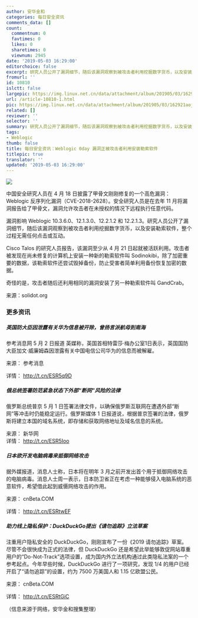 ```yaml
---
author: 安华金和
categories: 每日安全资讯
comments_data: []
count:
  commentnum: 0
  favtimes: 0
  likes: 0
  sharetimes: 0
  viewnum: 2945
date: '2019-05-03 16:29:00'
editorchoice: false
excerpt: 研究人员公开了漏洞细节，随后该漏洞观察到被攻击者利用挖掘数字货币，以及安装勒索软件，整个过程无需任何点击或互动。
fromurl: ''
id: 10810
islctt: false
largepic: https://img.linux.net.cn/data/attachment/album/201905/03/162921aojkuet890cn0jly.png
url: /article-10810-1.html
pic: https://img.linux.net.cn/data/attachment/album/201905/03/162921aojkuet890cn0jly.png.thumb.jpg
related: []
reviewer: ''
selector: ''
summary: 研究人员公开了漏洞细节，随后该漏洞观察到被攻击者利用挖掘数字货币，以及安装勒索软件，整个过程无需任何点击或互动。
tags:
- Weblogic
thumb: false
title: 每日安全资讯：Weblogic 0day 漏洞正被攻击者利用安装勒索软件
titlepic: true
translator: ''
updated: '2019-05-03 16:29:00'
---
```


![](/data/attachment/album/201905/03/162921aojkuet890cn0jly.png)


中国安全研究人员在 4 月 18 日披露了甲骨文刚刚修复的一个高危漏洞：Weblogic 反序列化漏洞（CVE-2018-2628）。安全研究人员是在去年 11 月将漏洞报告给了甲骨文，漏洞允许攻击者在未授权的情况下远程执行任意代码。


漏洞影响 Weblogic 10.3.6.0、12.1.3.0、12.2.1.2 和 12.2.1.3。研究人员公开了漏洞细节，随后该漏洞观察到被攻击者利用挖掘数字货币，以及安装勒索软件，整个过程无需任何点击或互动。


Cisco Talos 的研究人员报告，该漏洞至少从 4 月 21 日起就被活跃利用。攻击者被发现在尚未修复的计算机上安装一种新的勒索软件叫 Sodinokibi，除了加密重要的数据，该勒索软件还尝试毁掉备份，防止受害者简单利用备份恢复加密的数据。


奇怪的是，攻击者随后还利用相同的漏洞安装了另一种勒索软件叫 GandCrab。


来源：solidot.org


### 更多资讯


##### 英国防大臣因泄露有关华为信息被开除，曾扬言派航母到南海


参考消息网 5 月 2 日报道 英媒称，英国首相特雷莎·梅办公室1日表示，英国国防大臣加文·威廉姆森因泄露有关中国电信公司华为的信息而被解雇。


来源： 参考消息


详情： <http://t.cn/ESR5q9D> 


##### 俄总统签署防范紧急状态下外部“断网”风险的法律


俄罗斯总统普京 5 月 1 日签署法律文件，以确保俄罗斯互联网在遭遇外部“断网”等冲击时仍能稳定运行。俄罗斯媒体 1 日报道说，根据普京签署的法律，俄罗斯将建立本国的域名系统，即存储和获取网络地址及域名信息的系统。


来源： 新华网  
详情： <http://t.cn/ESR5Ioo> 


##### 日本欲开发电脑病毒来抵御网络攻击


据外媒报道，消息人士称，日本将在明年 3 月之前开发出首个用于抵御网络攻击的电脑病毒。消息人士周一表示，日本防卫省正在考虑一种能够侵入电脑系统的恶意软件，希望借此起到威慑网络攻击的作用。


来源： cnBeta.COM


详情： <http://t.cn/ESRtwEF> 


##### 助力线上隐私保护：DuckDuckGo提出《请勿追踪》立法草案


注重用户隐私安全的 DuckDuckGo，刚刚宣布了一份《2019 请勿追踪》草案。尽管不会很快成为正式的法律，但 DuckDuckGo 还是希望此举能够敦促网站尊重用户的“Do-Not-Track”选项设置，成为国内外立法机构通过此类隐私法案的一个参考起点。今年早些时候，DuckDuckGo 进行了一项研究，发现 1/4 的用户已经开启了“请勿追踪”的设置，约为 7500 万美国人和 1.15 亿欧盟公民。


来源： cnBeta.COM


详情： <http://t.cn/ESRtGiC> 


（信息来源于网络，安华金和搜集整理）